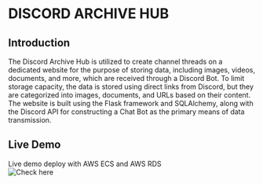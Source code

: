 # DISCORD ARCHIVE HUB

## Introduction
The Discord Archive Hub is utilized to create channel threads on a dedicated website for the purpose of storing data, including images, videos, documents, and more, which are received through a Discord Bot. To limit storage capacity, the data is stored using direct links from Discord, but they are categorized into images, documents, and URLs based on their content. The website is built using the Flask framework and SQLAlchemy, along with the Discord API for constructing a Chat Bot as the primary means of data transmission.

## Live Demo
Live demo deploy with AWS ECS and AWS RDS </br> 
![Check here](http://ec2-3-237-253-23.compute-1.amazonaws.com/)
